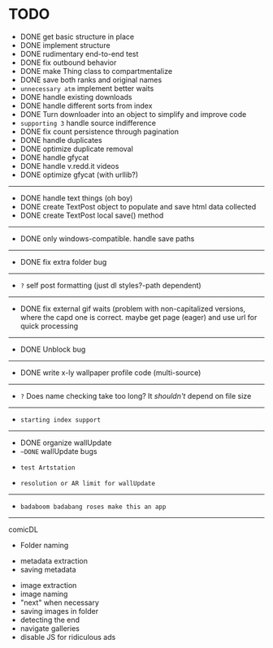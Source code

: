 # TODO
- DONE     get basic structure in place
- DONE     implement structure
- DONE     rudimentary end-to-end test
- DONE     fix outbound behavior
- DONE     make Thing class to compartmentalize
- DONE     save both ranks and original names
- `unnecessary atm` implement better waits
- DONE     handle existing downloads
- DONE     handle different sorts from index
- DONE     Turn downloader into an object to simplify and improve code
- `supporting 3`     handle source indifference
- DONE     fix count persistence through pagination
- DONE     handle duplicates
- DONE     optimize duplicate removal
- DONE     handle gfycat
- DONE     handle v.redd.it videos
- DONE     optimize gfycat (with urllib?)
---
- DONE     handle text things (oh boy)
- DONE        create TextPost object to populate and save html data collected
- DONE        create TextPost local save() method
---
- DONE     only windows-compatible. handle save paths
---
- DONE     fix extra folder bug
---
- `?`     self post formatting (just dl styles?-path dependent)
---
- DONE     fix external gif waits (problem with non-capitalized versions, where the capd one is correct. maybe get page (eager) and use url for quick processing
---
- DONE     Unblock bug
---
- DONE     write x-ly wallpaper profile code (multi-source)
---
- `?`     Does name checking take too long? It _shouldn't_ depend on file size
---
-     starting index support
---
- DONE     organize wallUpdate
- `~DONE`     wallUpdate bugs
-     test Artstation
-     resolution or AR limit for wallUpdate
---
-     badaboom badabang roses make this an app 


--------
comicDL
+ Folder naming
- metadata extraction
- saving metadata
+ image extraction
+ image naming
+ "next" when necessary
+ saving images in folder
+ detecting the end
+ navigate galleries
+ disable JS for ridiculous ads